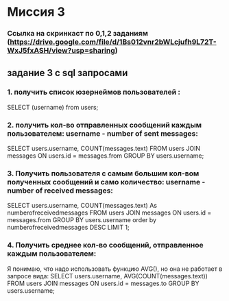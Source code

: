 # Миссия 3
###  Ссылка на скринкаст по 0,1,2 заданиям (https://drive.google.com/file/d/1Bs012vnr2bWLcjufh9L72T-WxJ5fxASH/view?usp=sharing)
## задание 3 с sql запросами
### 1. получить список юзернеймов пользователей : 
SELECT (username) from users;
### 2. получить кол-во отправленных сообщений каждым пользователем: username - number of sent messages:
SELECT users.username, COUNT(messages.text) 
FROM users
JOIN messages ON users.id = messages.from
GROUP BY users.username;
### 3. Получить пользователя с самым большим кол-вом полученных сообщений и само количество: username - number of received messages:
SELECT users.username, COUNT(messages.text) As numberofreceivedmessages
FROM users
JOIN messages ON users.id = messages.from
GROUP BY users.username
order by numberofreceivedmessages DESC
LIMIT 1;
### 4. Получить среднее кол-во сообщений, отправленное каждым пользователем:
Я понимаю, что надо использовать функцию AVG(), но она не работает в запросе вида: 
SELECT users.username, AVG(COUNT(messages.text)) 
FROM users
JOIN messages ON users.id = messages.to
GROUP BY users.username;
